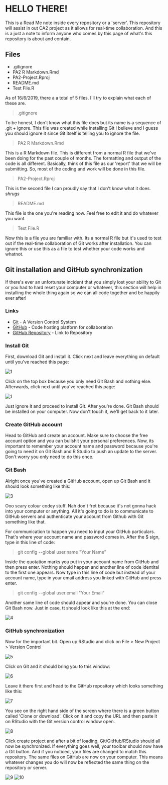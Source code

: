 # HELLO THERE!
This is a Read Me note inside every repository or a 'server'. This repository will assist in out CA2 project as it allows for real-time collaboration. And this is a just a note to inform anyone who comes by this page of what's this repository is about and contain.

## Files

- .gitignore
- PA2 R Markdown.Rmd
- PA2-Project.Rproj
- README.md
- Test File.R

As of 16/6/2019, there a a total of 5 files. I'll try to explain what each of these are.

> .gitignore

To be honest, I don't know what this file does but its name is a sequence of .git + ignore. This file was created while installing Git I believe and I guess you should ignore it since Git itself is telling you to ignore the file. 

> PA2 R Markdown.Rmd

This is a R Markdown file. This is different from a normal R file that we've been doing for the past couple of months. The formatting and output of the code is all different. Basically, think of this file as our 'report' that we will be submitting. So, most of the coding and work will be done in this file.

> PA2-Project.Rproj

This is the second file I can proudly say that I don't know what it does. *shrugs* 

> README.md

This file is the one you're reading now. Feel free to edit it and do whatever you want.

> Test File.R

Now this is a file you are familiar with. Its a normal R file but it's used to test out if the real-time collaboration of Git works after installation. You can ignore this or use this as a file to test whether your code works and whatnot.

## Git installation and GitHub synchronization
If there's ever an unfortunate incident that you simply lost your ability to Git or you had to hard reset your computer or whatever, this section will help in installing the whole thing again so we can all code together and be happily ever after!

### Links
- [Git](https://git-scm.com/downloads) - A Version Control System 
- [GitHub](https://github.com/) - Code hosting platform for collaboration 
- [GitHub Repository](https://github.com/Muhd-Naufal/PA2-Project) - Link to Repository

### Install Git
First, download Git and install it. Click next and leave everything on default until you've reached this page:

![1](https://user-images.githubusercontent.com/51323038/59566775-4eeb0f80-9097-11e9-8ba0-912aed2250d4.PNG)

Click on the top box because you only need Git Bash and nothing else. Afterwards, click next until you've reached this page:

![1](https://user-images.githubusercontent.com/51323038/59566818-b739f100-9097-11e9-995a-0fdb34ab32eb.PNG)

Just ignore it and proceed to install Git. After you're done. Git Bash should be installed on your computer. Now don't touch it, we'll get back to it later. 

### Create GitHub account
Head to GitHub and create an account. Make sure to choose the free account option and you can bullshit your personal preferences. Now, its important to remember your account name and password because you're going to need it on Git Bash and R Studio to push an update to the server. Don't worry you only need to do this once. 

### Git Bash
Alright once you've created a GitHub account, open up Git Bash and it should look something like this:

![3](https://user-images.githubusercontent.com/51323038/59566941-4eec0f00-9099-11e9-97d6-899a4d2858c2.PNG)

Ooo scary colour codey stuff. Nah don't fret because it's not gonna hack into your computer or anything. All it's going to do is to communicate to GitHub servers and authenticate your account from Github with Git something like that.

For communication to happen you need to input your GitHub particulars. That's where your account name and password comes in. After the $ sign, type in this line of code: 

> git config --global user.name "Your Name"

Inside the quotation marks you put in your account name from GitHub and then press enter. Nothing should happen and another line of code identital to the first one appears. Now type in this line of code but instead of your account name, type in your email address you linked with GitHub and press enter.

> git config --global user.email "Your Email"

Another same line of code should appear and you're done. You can close Git Bash now. Just in case, tt should look like this at the end:

![4](https://user-images.githubusercontent.com/51323038/59567065-22d18d80-909b-11e9-949b-35e8e6d89d7e.PNG)

### GitHub synchronization
Now for the important bit. Open up RStudio and click on File > New Project > Version Control

![5](https://user-images.githubusercontent.com/51323038/59567120-f5d1aa80-909b-11e9-9086-356d265968f5.PNG)

Click on Git and it should bring you to this window:

![6](https://user-images.githubusercontent.com/51323038/59567143-38938280-909c-11e9-8ed9-30c4d28449fb.PNG)

Leave it there first and head to the GitHub repository which looks something like this:

![7](https://user-images.githubusercontent.com/51323038/59567158-7b555a80-909c-11e9-8823-abb815879beb.PNG)

You see on the right hand side of the screen where there is a green button called 'Clone or download'. Click on it and copy the URL and then paste it on RStudio with the Git version control window open. 

![8](https://user-images.githubusercontent.com/51323038/59567189-13ebda80-909d-11e9-8697-89b99159b4a1.PNG)

Click create project and after a bit of loading, Git/GitHub/RStudio should all now be synchronized. If everything goes well, your toolbar should now have a Git button. And if you noticed, your files are changed to match this repository. The same files on GitHub are now on your computer. This means whatever changes you do will now be reflected the same thing on the repository or server.

![9](https://user-images.githubusercontent.com/51323038/59567224-73e28100-909d-11e9-96de-01baf97245de.PNG)
![10](https://user-images.githubusercontent.com/51323038/59567281-30d4dd80-909e-11e9-9994-d841b9edc762.PNG)

